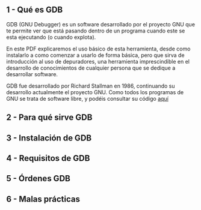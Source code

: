 ## 1 - Qué es GDB

GDB (GNU Debugger) es un software desarrollado por el proyecto GNU que te permite ver que está pasando dentro de un programa cuando este se esta ejecutando (o cuando explota).

En este PDF explicaremos el uso básico de esta herramienta, desde como instalarlo a como comenzar a usarlo de forma básica, pero que sirva de introducción al uso de depuradores, una herramienta imprescindible en el desarrollo de conocimientos de cualquier persona que se dedique a desarrollar software.

GDB fue desarrollado por Richard Stallman en 1986, continuando su desarrollo actualmente el proyecto GNU. Como todos los programas de GNU se trata de software libre, y podéis consultar su código [aquí](https://sourceware.org/git/gitweb.cgi?p=binutils-gdb.git)

## 2 - Para qué sirve GDB

## 3 - Instalación de GDB

## 4 - Requisitos de GDB

## 5 - Órdenes GDB

## 6 - Malas prácticas
